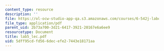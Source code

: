 ```yaml
---
content_type: resource
description: ''
file: https://ol-ocw-studio-app-qa.s3.amazonaws.com/courses/6-542j-laboratory-on-the-physiology-acoustics-and-perception-of-speech-fall-2005/5dff95cdfd566decefe27443e18171aa_lab5_lec.pdf
file_type: application/pdf
parent_uid: 2b73a700-3d21-6417-3921-20167e6a6ee9
resourcetype: Document
title: lab5_lec.pdf
uid: 5dff95cd-fd56-6dec-efe2-7443e18171aa
---
```

